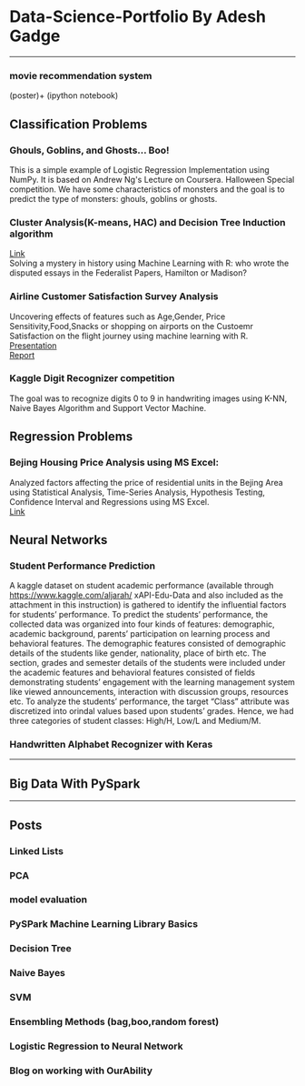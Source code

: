 # Data-Science-Portfolio By Adesh Gadge
***

### movie recommendation system
(poster)+
(ipython notebook)

## Classification Problems
### Ghouls, Goblins, and Ghosts... Boo!
This is a simple example of Logistic Regression Implementation using NumPy. It is based on Andrew Ng's Lecture on Coursera.
Halloween Special competition. We have some characteristics of monsters and the goal is to predict the type of monsters: ghouls, goblins or ghosts.

### Cluster Analysis(K-means, HAC) and Decision Tree Induction algorithm
[Link](https://github.com/adesh-gadge/Cluster-Analysis-K-means-HAC-and-Decision-Tree-Induction-algorithm) <br/>
Solving a mystery in history using Machine Learning with R: who wrote the disputed essays in the Federalist Papers, Hamilton or Madison?

### Airline Customer Satisfaction Survey Analysis
Uncovering effects of features such as Age,Gender, Price Sensitivity,Food,Snacks or shopping on airports on the Custoemr Satisfaction on the flight journey using machine learning with R. <br/>
[Presentation](https://drive.google.com/open?id=1qYqbTAuffkNYURIYOxL6MBpr-BeNBvKTeEKNCVXDSPw) <br/>
[Report](https://docs.google.com/document/d/1CKX0-Bb7k5myGd9tENZMtcFtnhyHpTjzgeavdO23Abs/edit)

### Kaggle Digit Recognizer competition
The goal was to recognize digits 0 to 9 in handwriting images using K-NN, Naive Bayes Algorithm and Support Vector Machine. 


## Regression Problems 
### Bejing Housing Price Analysis using MS Excel:
Analyzed factors affecting the price of residential units in the Bejing Area using Statistical Analysis, Time-Series Analysis, Hypothesis Testing, Confidence Interval and Regressions using MS Excel. </br>
[Link](https://github.com/adesh-gadge/Bejing-Housing-Price-Analysis-using-MS-Excel)
## Neural Networks 

### Student Performance Prediction
A kaggle dataset on student academic performance (available through https://www.kaggle.com/aljarah/
xAPI-Edu-Data and also included as the attachment in this instruction) is gathered to identify the influential
factors for students’ performance. To predict the students’ performance, the collected data was organized into
four kinds of features: demographic, academic background, parents’ participation on learning process and
behavioral features. The demographic features consisted of demographic details of the students like gender,
nationality, place of birth etc. The section, grades and semester details of the students were included under
the academic features and behavioral features consisted of fields demonstrating students’ engagement with
the learning management system like viewed announcements, interaction with discussion groups, resources etc.
To analyze the students’ performance, the target “Class” attribute was discretized into orindal values based
upon students’ grades. Hence, we had three categories of student classes: High/H, Low/L and Medium/M. 

### Handwritten Alphabet Recognizer with Keras
***
## Big Data With PySpark 
***
## Posts 
### Linked Lists
### PCA
### model evaluation
### PySPark Machine Learning Library Basics
### Decision Tree
### Naive Bayes
### SVM
### Ensembling Methods (bag,boo,random forest)
### Logistic Regression to Neural Network
### Blog on working with OurAbility 
